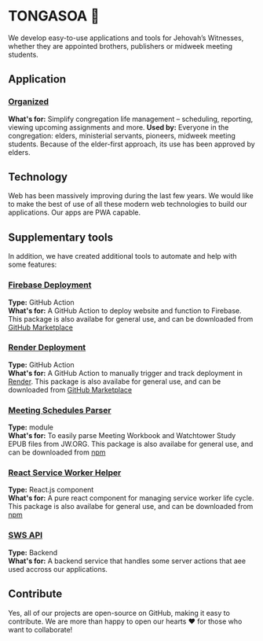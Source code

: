 # TONGASOA 👋

We develop easy-to-use applications and tools for Jehovah’s Witnesses, whether they are appointed brothers, publishers or midweek meeting students.

## Application

### [Organized](https://github.com/sws2apps/organized-app)
**What's for:** Simplify congregation life management – scheduling, reporting, viewing upcoming assignments and more.
**Used by:** Everyone in the congregation: elders, ministerial servants, pioneers, midweek meeting students. Because of the elder-first approach, its use has been approved by elders.

## Technology

Web has been massively improving during the last few years. We would like to make the best of use of all these modern web technologies to build our applications. Our apps are PWA capable.

## Supplementary tools

In addition, we have created additional tools to automate and help with some features:

### [Firebase Deployment](https://github.com/sws2apps/firebase-deployment#readme)
**Type:** GitHub Action  
**What's for:** A GitHub Action to deploy website and function to Firebase. This package is also availabe for general use, and can be downloaded from [GitHub Marketplace](https://github.com/marketplace/actions/firebase-deployment)

### [Render Deployment](https://github.com/sws2apps/render-deployment#readme)
**Type:** GitHub Action  
**What's for:** A GitHub Action to manually trigger and track deployment in [Render](https://render.com). This package is also availabe for general use, and can be downloaded from [GitHub Marketplace](https://github.com/marketplace/actions/render-deployment)

### [Meeting Schedules Parser](https://github.com/sws2apps/meeting-schedules-parser#readme)
**Type:** module  
**What's for:** To easily parse Meeting Workbook and Watchtower Study EPUB files from JW.ORG. This package is also availabe for general use, and can be downloaded from [npm](https://www.npmjs.com/package/jw-epub-parser)

### [React Service Worker Helper](https://github.com/sws2apps/react-sw-helper#readme)
**Type:** React.js component  
**What's for:** A pure react component for managing service worker life cycle. This package is also availabe for general use, and can be downloaded from [npm](https://www.npmjs.com/package/@sws2apps/react-sw-helper)

### [SWS API](https://github.com/sws2apps/sws2apps-api)
**Type:** Backend  
**What's for:** A backend service that handles some server actions that aee used accross our applications.

## Contribute

Yes, all of our projects are open-source on GitHub, making it easy to contribute. We are more than happy to open our hearts ❤️ for those who want to collaborate!